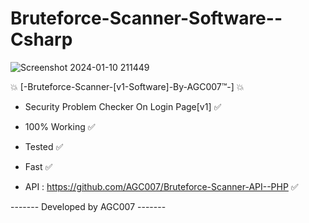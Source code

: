 # Bruteforce-Scanner-Software--Csharp

![Screenshot 2024-01-10 211449](https://github.com/AGC007/Bruteforce-Scanner-Software--Csharp/assets/75802202/f78c87e1-1903-4e12-8681-c36d7440795d)

💥 [-Bruteforce-Scanner-[v1-Software]-By-AGC007™-] 💥

- Security Problem Checker On Login Page[v1] ✅
- 100% Working ✅
- Tested ✅
- Fast ✅

- API : https://github.com/AGC007/Bruteforce-Scanner-API--PHP ✅

------- Developed by AGC007 -------

